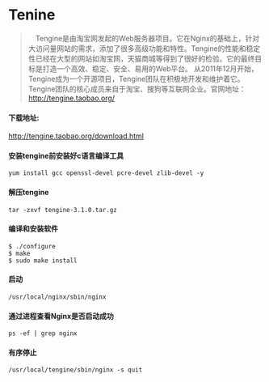 # Tenine
> 　Tengine是由淘宝网发起的Web服务器项目。它在Nginx的基础上，针对大访问量网站的需求，添加了很多高级功能和特性。Tengine的性能和稳定性已经在大型的网站如淘宝网，天猫商城等得到了很好的检验。它的最终目标是打造一个高效、稳定、安全、易用的Web平台。 从2011年12月开始，Tengine成为一个开源项目，Tengine团队在积极地开发和维护着它。Tengine团队的核心成员来自于淘宝、搜狗等互联网企业。官网地址：http://tengine.taobao.org/

#### 下载地址:
http://tengine.taobao.org/download.html

#### 安装tengine前安装好c语言编译工具
```shell
yum install gcc openssl-devel pcre-devel zlib-devel -y
```

#### 解压tengine

```shell
tar -zxvf tengine-3.1.0.tar.gz
```

#### 编译和安装软件
```
$ ./configure
$ make
$ sudo make install
```

#### 启动

```shell
/usr/local/nginx/sbin/nginx
```

#### 通过进程查看Nginx是否启动成功

```shell
ps -ef | grep nginx
```

#### 有序停止

```shell
/usr/local/tengine/sbin/nginx -s quit
```
